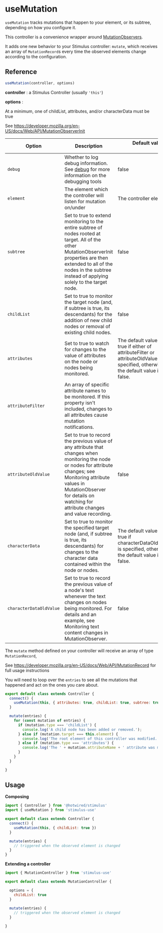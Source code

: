 # useMutation

`useMutation` tracks mutations that happen to your element, or its subtree, depending on how you configure it.

This controller is a convenience wrapper around [MutationObservers](https://developer.mozilla.org/en-US/docs/Web/API/MutationObserver). 

It adds one new behavior to your Stimulus controller: `mutate`, 
which receives an array of `MutationRecord`s every time the observed elements change according to the configuration.

## Reference

```javascript
useMutation(controller, options)
```

**controller** : a Stimulus Controller (usually `'this'`)

**options** :

At a minimum, one of childList, attributes, and/or characterData must be true

See https://developer.mozilla.org/en-US/docs/Web/API/MutationObserverInit

| Option| Description |&nbsp; &nbsp; &nbsp; &nbsp; &nbsp; &nbsp;Default value&nbsp; &nbsp; &nbsp; &nbsp; &nbsp; &nbsp; &nbsp; &nbsp;|
|-----------------------|-------------|---------------------|
| `debug` | Whether to log debug information. See [debug](debug.md) for more information on the debugging tools|false|
| `element` | The element which the controller will listen for mutation on/under | The controller element|
| `subtree`| Set to true to extend monitoring to the entire subtree of nodes rooted at target. All of the other MutationObserverInit properties are then extended to all of the nodes in the subtree instead of applying solely to the target node. | false |
| `childList`| Set to true to monitor the target node (and, if subtree is true, its descendants) for the addition of new child nodes or removal of existing child nodes. | false |
| `attributes`| Set to true to watch for changes to the value of attributes on the node or nodes being monitored. | The default value is true if either of attributeFilter or attributeOldValue is specified, otherwise the default value is false.|
| `attributeFilter`| An array of specific attribute names to be monitored. If this property isn't included, changes to all attributes cause mutation notifications.
| `attributeOldValue`| Set to true to record the previous value of any attribute that changes when monitoring the node or nodes for attribute changes; see Monitoring attribute values in MutationObserver for details on watching for attribute changes and value recording. | false|
| `characterData`| Set to true to monitor the specified target node (and, if subtree is true, its descendants) for changes to the character data contained within the node or nodes. | The default value is true if characterDataOldValue is specified, otherwise the default value is false.|
| `characterDataOldValue`| Set to true to record the previous value of a node's text whenever the text changes on nodes being monitored. For details and an example, see Monitoring text content changes in MutationObserver. | false |

The `mutate` method defined on your controller will receive an array of type `MutationRecord`, 

See https://developer.mozilla.org/en-US/docs/Web/API/MutationRecord for full usage instructions

You will need to loop over the `entries` to see all the mutations that happened and act on the ones you care about. 

```js
export default class extends Controller {
  connect() {
    useMutation(this, { attributes: true, childList: true, subtree: true })
  }

  mutate(entries) {
    for (const mutation of entries) {
      if (mutation.type === 'childList') {
        console.log('A child node has been added or removed.');
      } else if (mutation.target === this.element) {
        console.log('The root element of this controller was modified.');
      } else if (mutation.type === 'attributes') {
        console.log('The ' + mutation.attributeName + ' attribute was modified.');
      }
    }
  }

}
```

## Usage

**Composing**

```js
import { Controller } from '@hotwired/stimulus'
import { useMutation } from 'stimulus-use'

export default class extends Controller {
  connect() {
    useMutation(this, { childList: true })
  }

  mutate(entries) {
    // triggered when the observed element is changed
  }
}
```

**Extending a controller**

```js
import { MutationController } from 'stimulus-use'

export default class extends MutationController {

  options = {
    childList: true
  }
  
  mutate(entries) {
    // triggered when the observed element is changed
  }

}
```

